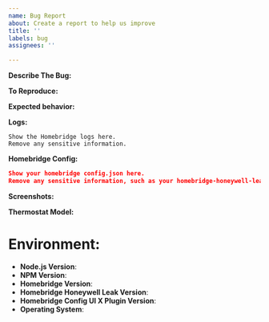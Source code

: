 ```yaml
---
name: Bug Report
about: Create a report to help us improve
title: ''
labels: bug
assignees: ''

---
```


<!-- You must use the issue template below when submitting a bug -->

**Describe The Bug:**
<!-- A clear and concise description of what the bug is. -->

**To Reproduce:**
<!-- Steps to reproduce the behavior. -->

**Expected behavior:**
<!-- A clear and concise description of what you expected to happen. -->

**Logs:**
<!-- Bug reports that do not contain logs may be closed without warning. -->

```
Show the Homebridge logs here.
Remove any sensitive information.
```

**Homebridge Config:**

```json
Show your homebridge config.json here.
Remove any sensitive information, such as your homebridge-honeywell-leak tokens.
```

**Screenshots:**
<!-- If applicable, add screenshots to help explain your problem. -->

**Thermostat Model:**
<!-- Provide your Thermostat Model. -->

# **Environment:**

* **Node.js Version**: <!-- node -v -->
* **NPM Version**: <!-- npm -v -->
* **Homebridge Version**: <!-- homebridge -V -->
* **Homebridge Honeywell Leak Version**:
* **Homebridge Config UI X Plugin Version**:
* **Operating System**: <!-- Raspbian / Ubuntu / Debian / Windows / macOS / Docker -->


<!-- Click the "Preview" tab before you submit to ensure the formatting is correct. -->
